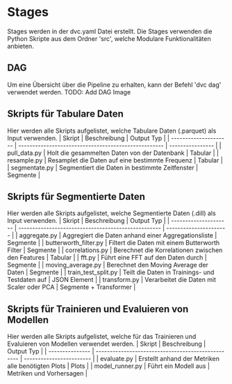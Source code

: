 # Stages
Stages werden in der dvc.yaml Datei erstellt. Die Stages verwenden die Python Skripte aus dem Ordner 'src', welche Modulare Funktionalitäten anbieten.
## DAG 
Um eine Übersicht über die Pipeline zu erhalten, kann der Befehl 'dvc dag' verwendet werden.
TODO: Add DAG Image
## Skripts für Tabulare Daten
Hier werden alle Skripts aufgelistet, welche Tabulare Daten (.parquet) als Input verwenden.
| Skript                | Beschreibung                                         | Output Typ       |
| --------------------- | ---------------------------------------------------- | ---------------- |
| pull_data.py          | Holt die gesammelten Daten von der Datenbank         | Tabular          |
| resample.py           | Resamplet die Daten auf eine bestimmte Frequenz      | Tabular          |
| segmentate.py         | Segmentiert die Daten in bestimmte Zeitfenster       | Segmente         |

## Skripts für Segmentierte Daten
Hier werden alle Skripts aufgelistet, welche Segmentierte Daten (.dill) als Input verwenden.
| Skript                | Beschreibung                                        | Output Typ             |
| --------------------- | --------------------------------------------------- | ---------------------- |
| aggregate.py          | Aggregiert die Daten anhand einer Aggregationsliste | Segmente               |
| butterworth_filter.py | Filtert die Daten mit einem Butterworth Filter      | Segmente               |
| correlations.py       | Berechnet die Korrelationen zwischen den Features   | Tabular                |
| fft.py                | Führt eine FFT auf den Daten durch                  | Segmente               |
| moving_average.py     | Berechnet den Moving Average der Daten              | Segmente               |
| train_test_split.py   | Teilt die Daten in Trainings- und Testdaten auf     | JSON Element           |
| transform.py          | Verarbeitet die Daten mit Scaler oder PCA           | Segmente + Transformer |

## Skripts für Trainieren und Evaluieren von Modellen
Hier werden alle Skripts aufgelistet, welche für das Trainieren und Evaluieren von Modellen verwendet werden.
| Skript          | Beschreibung                                       | Output Typ               |
| --------------- | -------------------------------------------------- | ------------------------ |
| evaluate.py     | Erstellt anhand der Metriken alle benötigten Plots | Plots                    |
| model_runner.py | Führt ein Modell aus                               | Metriken und Vorhersagen |